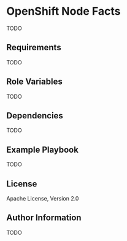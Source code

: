 OpenShift Node Facts
====================

TODO

Requirements
------------

TODO

Role Variables
--------------

TODO

Dependencies
------------

TODO

Example Playbook
----------------

TODO

License
-------

Apache License, Version 2.0

Author Information
------------------

TODO
